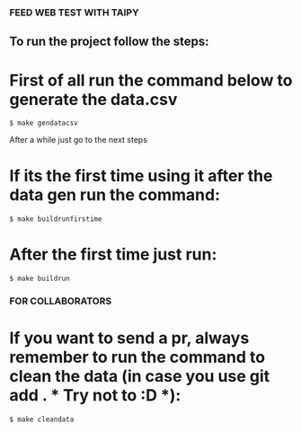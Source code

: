 ### FEED WEB TEST WITH TAIPY 

## To run the project follow the steps:

# First of all run the command below to generate the data.csv
    $ make gendatacsv

After a while just go to the next steps

# If its the first time using it after the data gen run the command:
	$ make buildrunfirstime

# After the first time just run:
	$ make buildrun


### FOR COLLABORATORS

# If you want to send a pr, always remember to run the command to clean the data (in case you use git add . * Try not to :D *):
	$ make cleandata
